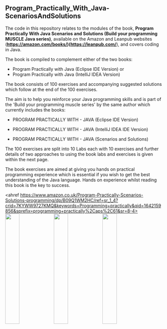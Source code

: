 ## Program_Practically_With_Java-ScenariosAndSolutions


The code in this repository relates to the modules of the book, 
**Program Practically With Java Scenarios and Solutions (Build your programming MUSCLE Java series)**, available on 
the Amazon and Leanpub websites (**https://amazon.com/books/)(https://leanpub.com/**), and covers coding in Java.

The book is compiled to complement either of the two books:
- Program Practically with Java (Eclipse IDE Version) or 
- Program Practically with Java (IntelliJ IDEA Version)


The book consists of 100 exercises and accompanying suggested solutions which follow at the end of the 100 exercises. 

The aim is to help you reinforce your Java programming skills and is part of the 'Build your programming muscle series' by the same author which currently includes the books:


- PROGRAM PRACTICALLY WITH - JAVA (Eclipse IDE Version)

- PROGRAM PRACTICALLY WITH - JAVA (IntelliJ IDEA IDE Version)

- PROGRAM PRACTICALLY WITH - JAVA (Scenarios and Solutions)



The 100 exercises are split into 10 Labs each with 10 exercises and further details of two approaches to using 
the book labs and exercises is given within the next page. 

The book exercises are aimed at giving you hands on practical programming experience which is essential if you 
wish to get the best understanding of the Java language. Hands on experience whilst reading this book is the key to success.

<ahref https://www.amazon.co.uk/Program-Practically-Scenarios-Solutions-programming/dp/B09Q1WM2HC/ref=sr_1_4?crid=7KYWW9727KMQ&keywords=Programming+practically&qid=1642159856&sprefix=programming+practically%2Caps%2C61&sr=8-4><img src="https://user-images.githubusercontent.com/17484740/149511989-d42f87f9-0940-42a7-b102-c00609c75e73.jpg" width="30%"></img> </a>
<img src="https://user-images.githubusercontent.com/17484740/149511965-b83af4fb-3ac7-4933-a581-e39d08db1b18.jpg" width="30%"></img> 
<img src="https://user-images.githubusercontent.com/17484740/149511929-4ede2b01-dca2-45d4-844e-842043c3363d.jpg" width="30%"></img> 

